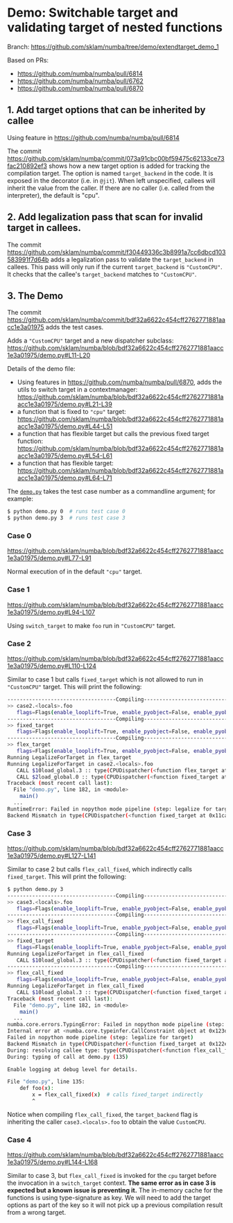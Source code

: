 # Demo: Switchable target and validating target of nested functions

Branch: https://github.com/sklam/numba/tree/demo/extendtarget_demo_1

Based on PRs:
- https://github.com/numba/numba/pull/6814
- https://github.com/numba/numba/pull/6762
- https://github.com/numba/numba/pull/6870



## 1. Add target options that can be inherited by callee

Using feature in https://github.com/numba/numba/pull/6814

The commit https://github.com/sklam/numba/commit/073a91cbc00bf59475c62133ce73fac210892ef3 shows how a new target option is added for tracking the compilation target. The option is named `target_backend` in the code. It is exposed in the decorator (i.e. in `@jit`). When left unspecified, callees will inherit the value from the caller. If there are no caller (i.e. called from the interpreter), the default is "cpu".


## 2. Add legalization pass that scan for invalid target in callees.

The commit https://github.com/sklam/numba/commit/f30449336c3b8991a7cc6dbcd103583991f7d64b adds a legalization pass to validate the `target_backend` in callees. This pass will only run if the current `target_backend` is `"CustomCPU"`. It checks that the callee's `target_backend` matches to `"CustomCPU"`.

## 3. The Demo

The commit https://github.com/sklam/numba/commit/bdf32a6622c454cff2762771881aacc1e3a01975 adds the test cases.


Adds a `"CustomCPU"` target and a new dispatcher subclass:
https://github.com/sklam/numba/blob/bdf32a6622c454cff2762771881aacc1e3a01975/demo.py#L11-L20


Details of the demo file:
- Using features in https://github.com/numba/numba/pull/6870, adds the utils to switch target in a contextmanager:
https://github.com/sklam/numba/blob/bdf32a6622c454cff2762771881aacc1e3a01975/demo.py#L21-L39
- a function that is fixed to `"cpu"` target:
https://github.com/sklam/numba/blob/bdf32a6622c454cff2762771881aacc1e3a01975/demo.py#L44-L51
- a function that has flexible target but calls the previous fixed target function:
https://github.com/sklam/numba/blob/bdf32a6622c454cff2762771881aacc1e3a01975/demo.py#L54-L61
- a function that has flexible target:
https://github.com/sklam/numba/blob/bdf32a6622c454cff2762771881aacc1e3a01975/demo.py#L64-L71


The [`demo.py`](https://github.com/sklam/numba/blob/bdf32a6622c454cff2762771881aacc1e3a01975/demo.py) takes the test case number as a commandline argument; for example:

```bash
$ python demo.py 0  # runs test case 0
$ python demo.py 3  # runs test case 3
```

### Case 0

https://github.com/sklam/numba/blob/bdf32a6622c454cff2762771881aacc1e3a01975/demo.py#L77-L91

Normal execution of in the default `"cpu"` target.


### Case 1

https://github.com/sklam/numba/blob/bdf32a6622c454cff2762771881aacc1e3a01975/demo.py#L94-L107

Using `switch_target` to make `foo` run in `"CustomCPU"` target.

### Case 2

https://github.com/sklam/numba/blob/bdf32a6622c454cff2762771881aacc1e3a01975/demo.py#L110-L124

Similar to case 1 but calls `fixed_target` which is not allowed to run in `"CustomCPU"` target. This will print the following:

```bash
-----------------------------------Compiling------------------------------------
>> case2.<locals>.foo
   flags=Flags(enable_looplift=True, enable_pyobject=False, enable_pyobject_looplift=True, debuginfo=False, boundscheck=False, nrt=True, target_backend=CustomCPU)
-----------------------------------Compiling------------------------------------
>> fixed_target
   flags=Flags(enable_looplift=True, enable_pyobject=False, enable_pyobject_looplift=True, debuginfo=False, boundscheck=False, nrt=True, fastmath=FastMathOptions(set()), target_backend=cpu)
-----------------------------------Compiling------------------------------------
>> flex_target
   flags=Flags(enable_looplift=True, enable_pyobject=False, enable_pyobject_looplift=True, debuginfo=False, boundscheck=False, nrt=True, fastmath=FastMathOptions(set()), target_backend=CustomCPU)
Running LegalizeForTarget in flex_target
Running LegalizeForTarget in case2.<locals>.foo
   CALL $10load_global.3 :: type(CPUDispatcher(<function flex_target at 0x11cae4670>))
   CALL $2load_global.0 :: type(CPUDispatcher(<function fixed_target at 0x11cae44c0>))
Traceback (most recent call last):
  File "demo.py", line 182, in <module>
    main()
  ...
RuntimeError: Failed in nopython mode pipeline (step: legalize for target)
Backend Mismatch in type(CPUDispatcher(<function fixed_target at 0x11cae44c0>))!
```


### Case 3

https://github.com/sklam/numba/blob/bdf32a6622c454cff2762771881aacc1e3a01975/demo.py#L127-L141

Similar to case 2 but calls `flex_call_fixed`, which indirectly calls `fixed_target`. This will print the following:

```bash
$ python demo.py 3
-----------------------------------Compiling------------------------------------
>> case3.<locals>.foo
   flags=Flags(enable_looplift=True, enable_pyobject=False, enable_pyobject_looplift=True, debuginfo=False, boundscheck=False, nrt=True, target_backend=CustomCPU)
-----------------------------------Compiling------------------------------------
>> flex_call_fixed
   flags=Flags(enable_looplift=True, enable_pyobject=False, enable_pyobject_looplift=True, debuginfo=False, boundscheck=False, nrt=True, fastmath=FastMathOptions(set()), target_backend=CustomCPU)
-----------------------------------Compiling------------------------------------
>> fixed_target
   flags=Flags(enable_looplift=True, enable_pyobject=False, enable_pyobject_looplift=True, debuginfo=False, boundscheck=False, nrt=True, fastmath=FastMathOptions(set()), target_backend=cpu)
Running LegalizeForTarget in flex_call_fixed
   CALL $10load_global.3 :: type(CPUDispatcher(<function fixed_target at 0x122e9f4c0>))
-----------------------------------Compiling------------------------------------
>> flex_call_fixed
   flags=Flags(enable_looplift=True, enable_pyobject=False, enable_pyobject_looplift=True, debuginfo=False, boundscheck=False, nrt=True, fastmath=FastMathOptions(set()), target_backend=CustomCPU)
Running LegalizeForTarget in flex_call_fixed
   CALL $10load_global.3 :: type(CPUDispatcher(<function fixed_target at 0x122e9f4c0>))
Traceback (most recent call last):
  File "demo.py", line 182, in <module>
    main()
  ...
numba.core.errors.TypingError: Failed in nopython mode pipeline (step: nopython frontend)
Internal error at <numba.core.typeinfer.CallConstraint object at 0x123de0100>.
Failed in nopython mode pipeline (step: legalize for target)
Backend Mismatch in type(CPUDispatcher(<function fixed_target at 0x122e9f4c0>))!
During: resolving callee type: type(CPUDispatcher(<function flex_call_fixed at 0x122e9f280>))
During: typing of call at demo.py (135)

Enable logging at debug level for details.

File "demo.py", line 135:
    def foo(x):
        x = flex_call_fixed(x)  # calls fixed_target indirectly
        ^
```

Notice when compiling `flex_call_fixed`, the `target_backend` flag is inheriting the caller `case3.<locals>.foo` to obtain the value `CustomCPU`.


### Case 4

https://github.com/sklam/numba/blob/bdf32a6622c454cff2762771881aacc1e3a01975/demo.py#L144-L168

Similar to case 3, but `flex_call_fixed` is invoked for the `cpu` target before the invocation in a `switch_target` context. **The same error as in case 3 is expected but a known issue is preventing it.** The in-memory cache for the functions is using type-signature as key. We will need to add the target options as part of the key so it will not pick up a previous compilation result from a wrong target.
